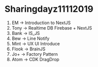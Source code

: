 # Sharingdayz11112019

1. EM -> Introduction to NextJS
2. Tony -> Realtime DB Firebase + NextJS
3. Bank -> IS_JS
4. Bew -> Line Notify
5. Mint -> UX UI Introduce
6. Flook -> BrainJS
7. Jo+ -> Factory Pattern
8. Atom -> CDK DragDrop
